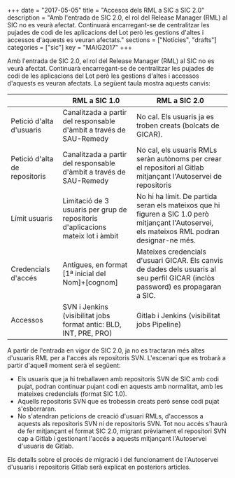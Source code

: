 +++
date        = "2017-05-05"
title       = "Accesos dels RML a SIC a SIC 2.0"
description = "Amb l'entrada de SIC 2.0, el rol del Release Manager (RML) al SIC no es veurà afectat. Continuarà encarregant-se de centralitzar les pujades de codi de les aplicacions del Lot però les gestions d'altes i accessos d'aquests es veuran afectats."
sections    = ["Notícies", "drafts"]
categories  = ["sic"]
key         = "MAIG2017"
+++

Amb l'entrada de SIC 2.0, el rol del Release Manager (RML) al SIC no es veurà afectat. Continuarà encarregant-se de centralitzar les pujades de codi de les aplicacions del Lot però les gestions d'altes i accessos d'aquests es veuran afectats. La següent taula mostra aquests canvis:

||RML a SIC 1.0|RML a SIC 2.0|
|----------------------|-------------|---|
|Petició d'alta d'usuaris|Canalitzada a partir del responsable d'àmbit a través de SAU-Remedy|No cal. Els usuaris ja es troben creats (bolcats de GICAR).|
|Petició d'alta de repositoris|Canalitzada a partir del responsable d'àmbit a través de SAU-Remedy|No cal, els usuaris RMLs seràn autònoms per crear el repositori al Gitlab mitjançant l'Autoservei de repositoris|
|Límit usuaris|Limitació de 3 usuaris per grup de repositoris d'aplicacions mateix lot i àmbit|No hi ha límit. De partida seran els mateixos que hi figuren a SIC 1.0 però mitjançant l'Autoservei, els mateixos RML podran designar-ne més.|
|Credencials d'accés|Antigues, en format [1ª inicial del Nom]+[cognom]|Mateixes credencials d'usuari GICAR. Els canvis de dades dels usuaris al seu perfil GICAR (inclòs password) es propagaran a SIC.|
|Accessos|SVN i Jenkins (visibilitat jobs format antic: BLD, INT, PRE, PRO)|Gitlab i Jenkins (visibilitat jobs Pipeline)|


A partir de l'entrada en vigor de SIC 2.0, ja no es tractaran més altes d'usuaris RML per a l'accés als repositoris SVN. L'escenari que es trobarà a partir d'aquell moment serà el següent:

* Els usuaris que ja hi treballaven amb repositoris SVN de SIC amb codi pujat, podran continuar pujant codi en aquests amb normalitat, amb les mateixes credencials (format SIC 1.0).
* Aquells repositoris SVN que es trobessin creats però sense codi pujat s'esborraran.
* No s'atendran peticions de creació d'usuari RMLs, d'accessos a aquests als repositoris SVN ni de repositoris  SVN. Tot nou accés s'haurà de fer mitjançant el format SIC 2.0, migrant prèviament el repositori SVN cap a Gitlab i gestionant l'accés a aquests mitjançant l'Autoservei d'usuaris de Gitlab.

Els detalls sobre el procés de migració i del funcionament de l'Autoservei d'usuaris i repositoris Gitlab serà explicat en posteriors articles.